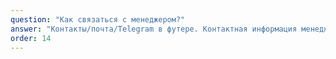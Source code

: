 ```yaml
---
question: "Как связаться с менеджером?"
answer: "Контакты/почта/Telegram в футере. Контактная информация менеджера проекта доступна в футере сайта: email, Telegram и другие способы связи."
order: 14
---
```


